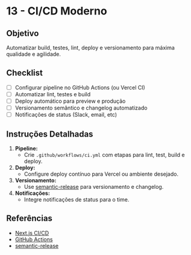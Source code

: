 # 13 - CI/CD Moderno

## Objetivo
Automatizar build, testes, lint, deploy e versionamento para máxima qualidade e agilidade.

## Checklist
- [ ] Configurar pipeline no GitHub Actions (ou Vercel CI)
- [ ] Automatizar lint, testes e build
- [ ] Deploy automático para preview e produção
- [ ] Versionamento semântico e changelog automatizado
- [ ] Notificações de status (Slack, email, etc)

## Instruções Detalhadas
1. **Pipeline:**
   - Crie `.github/workflows/ci.yml` com etapas para lint, test, build e deploy.
2. **Deploy:**
   - Configure deploy contínuo para Vercel ou ambiente desejado.
3. **Versionamento:**
   - Use [semantic-release](https://semantic-release.gitbook.io/semantic-release/) para versionamento e changelog.
4. **Notificações:**
   - Integre notificações de status para o time.

## Referências
- [Next.js CI/CD](https://nextjs.org/docs/deployment)
- [GitHub Actions](https://docs.github.com/en/actions)
- [semantic-release](https://semantic-release.gitbook.io/semantic-release/)
